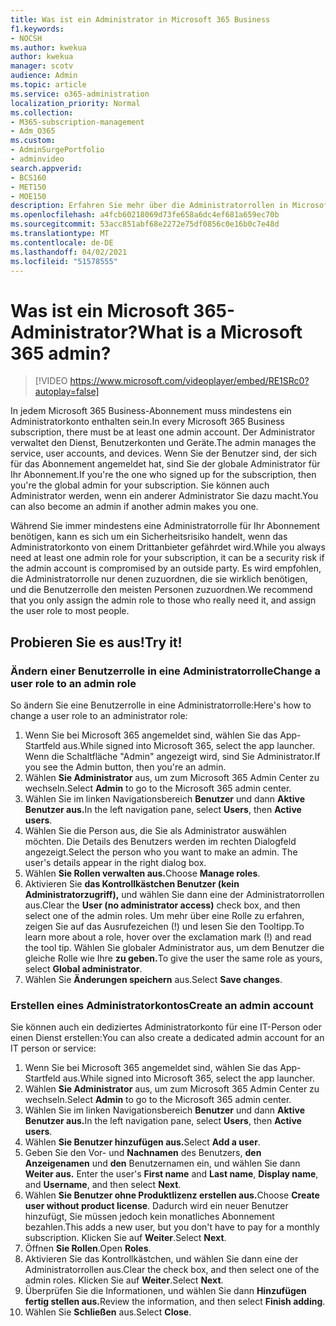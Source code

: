 ```yaml
---
title: Was ist ein Administrator in Microsoft 365 Business
f1.keywords:
- NOCSH
ms.author: kwekua
author: kwekua
manager: scotv
audience: Admin
ms.topic: article
ms.service: o365-administration
localization_priority: Normal
ms.collection:
- M365-subscription-management
- Adm_O365
ms.custom:
- AdminSurgePortfolio
- adminvideo
search.appverid:
- BCS160
- MET150
- MOE150
description: Erfahren Sie mehr über die Administratorrollen in Microsoft 365 Business.
ms.openlocfilehash: a4fcb60218069d73fe658a6dc4ef681a659ec70b
ms.sourcegitcommit: 53acc851abf68e2272e75df0856c0e16b0c7e48d
ms.translationtype: MT
ms.contentlocale: de-DE
ms.lasthandoff: 04/02/2021
ms.locfileid: "51578555"
---
```

# <a name="what-is-a-microsoft-365-admin"></a><span data-ttu-id="57e8a-103">Was ist ein Microsoft 365-Administrator?</span><span class="sxs-lookup"><span data-stu-id="57e8a-103">What is a Microsoft 365 admin?</span></span>

> [!VIDEO https://www.microsoft.com/videoplayer/embed/RE1SRc0?autoplay=false]

<span data-ttu-id="57e8a-104">In jedem Microsoft 365 Business-Abonnement muss mindestens ein Administratorkonto enthalten sein.</span><span class="sxs-lookup"><span data-stu-id="57e8a-104">In every Microsoft 365 Business subscription, there must be at least one admin account.</span></span> <span data-ttu-id="57e8a-105">Der Administrator verwaltet den Dienst, Benutzerkonten und Geräte.</span><span class="sxs-lookup"><span data-stu-id="57e8a-105">The admin manages the service, user accounts, and devices.</span></span> <span data-ttu-id="57e8a-106">Wenn Sie der Benutzer sind, der sich für das Abonnement angemeldet hat, sind Sie der globale Administrator für Ihr Abonnement.</span><span class="sxs-lookup"><span data-stu-id="57e8a-106">If you're the one who signed up for the subscription, then you're the global admin for your subscription.</span></span> <span data-ttu-id="57e8a-107">Sie können auch Administrator werden, wenn ein anderer Administrator Sie dazu macht.</span><span class="sxs-lookup"><span data-stu-id="57e8a-107">You can also become an admin if another admin makes you one.</span></span>

<span data-ttu-id="57e8a-108">Während Sie immer mindestens eine Administratorrolle für Ihr Abonnement benötigen, kann es sich um ein Sicherheitsrisiko handelt, wenn das Administratorkonto von einem Drittanbieter gefährdet wird.</span><span class="sxs-lookup"><span data-stu-id="57e8a-108">While you always need at least one admin role for your subscription, it can be a security risk if the admin account is compromised by an outside party.</span></span> <span data-ttu-id="57e8a-109">Es wird empfohlen, die Administratorrolle nur denen zuzuordnen, die sie wirklich benötigen, und die Benutzerrolle den meisten Personen zuzuordnen.</span><span class="sxs-lookup"><span data-stu-id="57e8a-109">We recommend that you only assign the admin role to those who really need it, and assign the user role to most people.</span></span>

## <a name="try-it"></a><span data-ttu-id="57e8a-110">Probieren Sie es aus!</span><span class="sxs-lookup"><span data-stu-id="57e8a-110">Try it!</span></span>

### <a name="change-a-user-role-to-an-admin-role"></a><span data-ttu-id="57e8a-111">Ändern einer Benutzerrolle in eine Administratorrolle</span><span class="sxs-lookup"><span data-stu-id="57e8a-111">Change a user role to an admin role</span></span>

<span data-ttu-id="57e8a-112">So ändern Sie eine Benutzerrolle in eine Administratorrolle:</span><span class="sxs-lookup"><span data-stu-id="57e8a-112">Here's how to change a user role to an administrator role:</span></span>

1. <span data-ttu-id="57e8a-113">Wenn Sie bei Microsoft 365 angemeldet sind, wählen Sie das App-Startfeld aus.</span><span class="sxs-lookup"><span data-stu-id="57e8a-113">While signed into Microsoft 365, select the app launcher.</span></span> <span data-ttu-id="57e8a-114">Wenn die Schaltfläche "Admin" angezeigt wird, sind Sie Administrator.</span><span class="sxs-lookup"><span data-stu-id="57e8a-114">If you see the Admin button, then you're an admin.</span></span>
1. <span data-ttu-id="57e8a-115">Wählen **Sie Administrator** aus, um zum Microsoft 365 Admin Center zu wechseln.</span><span class="sxs-lookup"><span data-stu-id="57e8a-115">Select **Admin** to go to the Microsoft 365 admin center.</span></span>
1. <span data-ttu-id="57e8a-116">Wählen Sie im linken Navigationsbereich **Benutzer** und dann **Aktive Benutzer aus.**</span><span class="sxs-lookup"><span data-stu-id="57e8a-116">In the left navigation pane, select **Users**, then **Active users**.</span></span>
1. <span data-ttu-id="57e8a-117">Wählen Sie die Person aus, die Sie als Administrator auswählen möchten. Die Details des Benutzers werden im rechten Dialogfeld angezeigt.</span><span class="sxs-lookup"><span data-stu-id="57e8a-117">Select the person who you want to make an admin. The user's details appear in the right dialog box.</span></span>
1. <span data-ttu-id="57e8a-118">Wählen **Sie Rollen verwalten aus.**</span><span class="sxs-lookup"><span data-stu-id="57e8a-118">Choose **Manage roles**.</span></span>
1. <span data-ttu-id="57e8a-119">Aktivieren Sie **das Kontrollkästchen Benutzer (kein Administratorzugriff),** und wählen Sie dann eine der Administratorrollen aus.</span><span class="sxs-lookup"><span data-stu-id="57e8a-119">Clear the **User (no administrator access)** check box, and then select one of the admin roles.</span></span> <span data-ttu-id="57e8a-120">Um mehr über eine Rolle zu erfahren, zeigen Sie auf das Ausrufezeichen (!) und lesen Sie den Tooltipp.</span><span class="sxs-lookup"><span data-stu-id="57e8a-120">To learn more about a role, hover over the exclamation mark (!) and read the tool tip.</span></span> <span data-ttu-id="57e8a-121">Wählen Sie globaler Administrator aus, um dem Benutzer die gleiche Rolle wie Ihre **zu geben.**</span><span class="sxs-lookup"><span data-stu-id="57e8a-121">To give the user the same role as  yours, select **Global administrator**.</span></span>
1. <span data-ttu-id="57e8a-122">Wählen Sie **Änderungen speichern** aus.</span><span class="sxs-lookup"><span data-stu-id="57e8a-122">Select **Save changes**.</span></span>

### <a name="create-an-admin-account"></a><span data-ttu-id="57e8a-123">Erstellen eines Administratorkontos</span><span class="sxs-lookup"><span data-stu-id="57e8a-123">Create an admin account</span></span> 

<span data-ttu-id="57e8a-124">Sie können auch ein dediziertes Administratorkonto für eine IT-Person oder einen Dienst erstellen:</span><span class="sxs-lookup"><span data-stu-id="57e8a-124">You can also create a dedicated admin account for an IT person or service:</span></span>

1. <span data-ttu-id="57e8a-125">Wenn Sie bei Microsoft 365 angemeldet sind, wählen Sie das App-Startfeld aus.</span><span class="sxs-lookup"><span data-stu-id="57e8a-125">While signed into Microsoft 365, select the app launcher.</span></span>
1. <span data-ttu-id="57e8a-126">Wählen **Sie Administrator** aus, um zum Microsoft 365 Admin Center zu wechseln.</span><span class="sxs-lookup"><span data-stu-id="57e8a-126">Select **Admin** to go to the Microsoft 365 admin center.</span></span>
1. <span data-ttu-id="57e8a-127">Wählen Sie im linken Navigationsbereich **Benutzer** und dann **Aktive Benutzer aus.**</span><span class="sxs-lookup"><span data-stu-id="57e8a-127">In the left navigation pane, select **Users**, then **Active users**.</span></span>
1. <span data-ttu-id="57e8a-128">Wählen **Sie Benutzer hinzufügen aus.**</span><span class="sxs-lookup"><span data-stu-id="57e8a-128">Select **Add a user**.</span></span>
1. <span data-ttu-id="57e8a-129">Geben Sie den Vor- und **Nachnamen** des Benutzers, **den Anzeigenamen** und **den** Benutzernamen ein, und wählen Sie dann **Weiter aus.** </span><span class="sxs-lookup"><span data-stu-id="57e8a-129">Enter the user's **First name** and **Last name**, **Display name**, and **Username**, and then select **Next**.</span></span>
1. <span data-ttu-id="57e8a-130">Wählen **Sie Benutzer ohne Produktlizenz erstellen aus.**</span><span class="sxs-lookup"><span data-stu-id="57e8a-130">Choose **Create user without product license**.</span></span> <span data-ttu-id="57e8a-131">Dadurch wird ein neuer Benutzer hinzufügt, Sie müssen jedoch kein monatliches Abonnement bezahlen.</span><span class="sxs-lookup"><span data-stu-id="57e8a-131">This adds a new user, but you don't have to pay for a monthly subscription.</span></span> <span data-ttu-id="57e8a-132">Klicken Sie auf **Weiter**.</span><span class="sxs-lookup"><span data-stu-id="57e8a-132">Select **Next**.</span></span>
1. <span data-ttu-id="57e8a-133">Öffnen **Sie Rollen**.</span><span class="sxs-lookup"><span data-stu-id="57e8a-133">Open **Roles**.</span></span>
1. <span data-ttu-id="57e8a-134">Aktivieren Sie das Kontrollkästchen, und wählen Sie dann eine der Administratorrollen aus.</span><span class="sxs-lookup"><span data-stu-id="57e8a-134">Clear the  check box, and then select one of the admin roles.</span></span> <span data-ttu-id="57e8a-135">Klicken Sie auf **Weiter**.</span><span class="sxs-lookup"><span data-stu-id="57e8a-135">Select **Next**.</span></span>
1. <span data-ttu-id="57e8a-136">Überprüfen Sie die Informationen, und wählen Sie dann **Hinzufügen fertig stellen aus.**</span><span class="sxs-lookup"><span data-stu-id="57e8a-136">Review the information, and then select **Finish adding**.</span></span>
1. <span data-ttu-id="57e8a-137">Wählen Sie **Schließen** aus.</span><span class="sxs-lookup"><span data-stu-id="57e8a-137">Select **Close**.</span></span>
